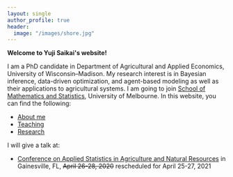 ```yaml
---
layout: single
author_profile: true
header:
  image: "/images/shore.jpg"
---
```


**Welcome to Yuji Saikai's website!**

I am a PhD candidate in Department of Agricultural and Applied Economics, University of Wisconsin–Madison. My research interest is in Bayesian inference, data-driven optimization, and agent-based modeling as well as their applications to agricultural systems. I am going to join [School of Mathematics and Statistics](https://ms.unimelb.edu.au), University of Melbourne. In this website, you can find the following:
- [About me](/about/)
- [Teaching](/teaching/)
- [Research](/research/)


I will give a talk at:
- [Conference on Applied Statistics in Agriculture and Natural Resources](https://conference.ifas.ufl.edu/applied-stats/) in Gainesville, FL, ~~April 26-28, 2020~~ rescheduled for April 25-27, 2021
